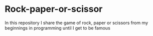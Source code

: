 # Rock-paper-or-scissor
In this repository I share the game of rock, paper or scissors from my beginnings in programming until I get to be famous

